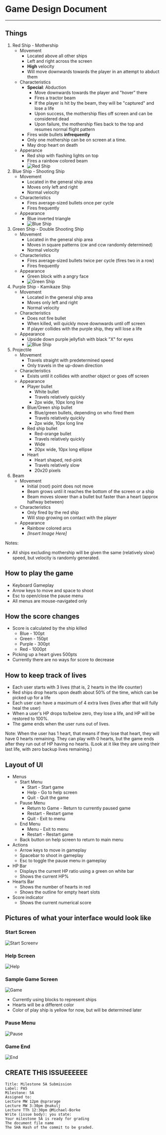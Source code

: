 # Game Design Document
----

## Things
1. Red Ship - Mothership
	* Movement
		* Located above all other ships
		* Left and right across the screen 
		* **High** velocity
		* Will move downwards towards the player in an attempt to abduct them
	* Characteristics
		* **Special**: Abduction
			* Move downwards towards the player and "hover" there
			* Fires a tractor beam
			* If the player is hit by the beam, they will be "captured" and lose a life
			* Upon success, the mothership flies off screen and can be considered dead
			* Upon failure, the mothership flies back to the top and resumes normal flight pattern
		* Fires wide bullets **infrequently**
		* Only one mothership can be on screen at a time.
		* May drop heart on death
	* Apperance
		* Red ship with flashing lights on top
		* Fires a rainbow colored beam
		* ![Red Ship](images/mothership.gif)
2. Blue Ship - Shooting Ship
	* Movement
		* Located in the general ship area
		* Moves only left and right
		* Normal velocity
	* Characteristics
		* Fires average-sized bullets once per cycle
		* Fires frequently
	* Appearance
		* Blue inverted triangle
		* ![Blue Ship](images/blueship.png)
3. Green Ship - Double Shooting Ship
	* Movement
		* Located in the general ship area
		* Moves in square patterns (cw and ccw randomly determined)
		* Normal velocity
	* Characteristics
		* Fires average-sized bullets twice per cycle (fires two in a row)
		* Fires frequently
	* Appearance
		* Green block with a angry face
		* ![Green Ship](images/greenship.png)
4. Purple Ship - Kamikaze Ship
	* Movement
		* Located in the general ship area
		* Moves only left and right
		* Normal velocity
	* Characteristics
		* Does not fire bullet
		* When killed, will quickly move downwards until off screen
		* If player collides with the purple ship, they will lose a life
	* Appearance
		* Upside down purple jellyfish with black "X" for eyes
		* ![Blue Ship](images/purpleship.png)
5. Projectile
	* Movement
		* Travels straight with predetermined speed
		* Only travels in the up-down direction
	* Characteristics
		* Exists until it collides with another object or goes off screen
	* Appearance
		* Player bullet
			* White bullet
			* Travels relatively quickly
			* 2px wide, 10px long line
		* Blue/Green ship bullet
			* Blue/green bullets, depending on who fired them
			* Travels relatively quickly
			* 2px wide, 10px long line
		* Red ship bullet
			* Red-orange bullet
			* Travels relatively quickly
			* Wide
			* 20px wide, 10px long ellipse
		* Heart
			* Heart shaped, red-pink
			* Travels relatively slow
			* 20x20 pixels
6. Beam
	* Movement
		* Initial (root) point does not move
		* Beam grows until it reaches the bottom of the screen or a ship
		* Beam moves slower than a bullet but faster than a heart (approx halfway between)
	* Characteristics
		* Only fired by the red ship
		* Will stop growing on contact with the player
	* Appearance
		* Rainbow colored arcs
		* *[Insert Image Here]*

Notes:
* All ships excluding mothership will be given the same (relatively slow) speed, but velocity is randomly generated.

## How to play the game
* Keyboard Gameplay
* Arrow keys to move and space to shoot
* Esc to open/close the pause menu
* All menus are mouse-navigated only

## How the score changes
* Score is calculated by the ship killed
	* Blue - 100pt
	* Green - 150pt
	* Purple - 300pt
	* Red - 1000pt
* Picking up a heart gives 500pts
* Currently there are no ways for score to decrease

## How to keep track of lives
* Each user starts with 3 lives (that is, 2 hearts in the life counter)
* Red ships drop hearts upon death about 50% of the time, which can be picked up for a life
* Each user can have a maximum of 4 extra lives (lives after that will fully heal the user)
* When a user's HP drops to/below zero, they lose a life, and HP will be restored to 100%. 
* The game ends when the user runs out of lives.

Note: When the user has 1 heart, that means if they lose that heart, they will have 0 hearts remaining. They can play with 0 hearts, but the game ends after they run out of HP having no hearts. (Look at it like they are using their last life, with zero backup lives remaining.) 

## Layout of UI
* Menus
	* Start Menu
		* Start - Start game
		* Help - Go to help screen
		* Quit - Quit the game
	* Pause Menu
		* Return to Game - Return to currently paused game
		* Restart - Restart game
		* Quit - Exit to menu
	* End Menu
		* Menu - Exit to menu
		* Restart - Restart game
	* Back button on help screen to return to main menu
* Actions
	* Arrow keys to move in gameplay
	* Spacebar to shoot in gameplay
	* Esc to toggle the pause menu in gameplay
* HP Bar
	* Displays the current HP ratio using a green on white bar
	* Shows the current HP%
* Hearts Bar
	* Shows the number of hearts in red
	* Shows the outline for empty heart slots
* Score indicator
	* Shows the current numerical score

## Pictures of what your interface would look like

### Start Screen
![Start Screen](images/gamefront.png "Start Screen")v

### Help Screen
![Help](images/gamehelp.png "Help")

### Sample Game Screen
![Game](images/gameplay.png "Game")
* Currently using blocks to represent ships
* Hearts will be a different color 
* Color of play ship is yellow for now, but will be determined later

### Pause Menu
![Pause](images/gamepause.png "Pause")

### Game End
![End](images/gameend.png "End")

## CREATE THIS ISSUEEEEEE

```
Title: Milestone 5A Submission
Label: PA5
Milestone: 5A
Assigned to:
Lecture MW 12pm @sprarage
Lecture MW 3:30pm @nakulj
Lecture TTh 12:30pm @Michael-Borke
Write (issue body): you state:
Your milestone 5A is ready for grading
The document file name
The SHA Hash of the commit to be graded.
```
